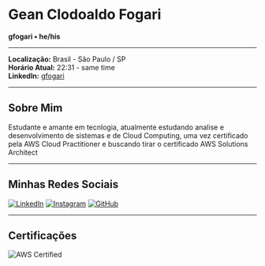 # Gean Clodoaldo Fogari
**gfogari • he/his**

---

**Localização:** Brasil - São Paulo / SP  
**Horário Atual:** 22:31 - same time  
**LinkedIn:** [gfogari](https://www.linkedin.com/in/gean-fogari-182649161/)  

---

## Sobre Mim
Estudante e amante em tecnlogia, atualmente estudando analise e desenvolvimento de sistemas e de Cloud Computing, uma vez certificado pela AWS Cloud Practitioner e buscando tirar o certificado AWS Solutions Architect

---

## Minhas Redes Sociais
[![LinkedIn](https://img.shields.io/badge/LinkedIn-Profile-blue)](https://www.linkedin.com/in/gean-fogari-182649161/)
[![Instagram](https://img.shields.io/badge/Instagram-Profile-pink)](https://www.instagram.com/gfogari)
[![GitHub](https://img.shields.io/badge/GitHub-Profile-black)](https://github.com/gfogari)


---

## Certificações
![AWS Certified](link-da-imagem)
